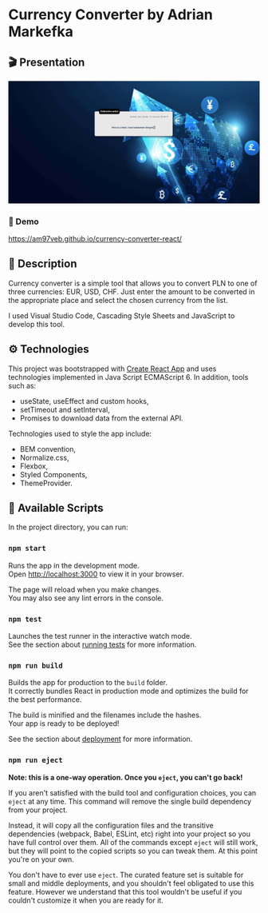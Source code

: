 # Currency Converter by Adrian Markefka

## 🎬 Presentation
![Presentation](CCReactGif.gif)

### 📄 Demo

https://am97veb.github.io/currency-converter-react/

## 📖 Description

Currency converter is a simple tool that allows you to convert PLN to one of three currencies: EUR, USD, CHF. Just enter the amount to be converted in the appropriate place and select the chosen currency from the list.

I used Visual Studio Code, Cascading Style Sheets and JavaScript to develop this tool.

## ⚙ Technologies

This project was bootstrapped with [Create React App](https://github.com/facebook/create-react-app) and uses technologies implemented in Java Script ECMAScript 6. In addition, tools such as:

- useState, useEffect and custom hooks,
- setTimeout and setInterval,
- Promises to download data from the external API.

Technologies used to style the app include:

- BEM convention,
- Normalize.css,
- Flexbox,
- Styled Components,
- ThemeProvider.

## 🧾 Available Scripts


In the project directory, you can run:

### `npm start`

Runs the app in the development mode.\
Open [http://localhost:3000](http://localhost:3000) to view it in your browser.

The page will reload when you make changes.\
You may also see any lint errors in the console.

### `npm test`

Launches the test runner in the interactive watch mode.\
See the section about [running tests](https://facebook.github.io/create-react-app/docs/running-tests) for more information.

### `npm run build`

Builds the app for production to the `build` folder.\
It correctly bundles React in production mode and optimizes the build for the best performance.

The build is minified and the filenames include the hashes.\
Your app is ready to be deployed!

See the section about [deployment](https://facebook.github.io/create-react-app/docs/deployment) for more information.

### `npm run eject`

**Note: this is a one-way operation. Once you `eject`, you can't go back!**

If you aren't satisfied with the build tool and configuration choices, you can `eject` at any time. This command will remove the single build dependency from your project.

Instead, it will copy all the configuration files and the transitive dependencies (webpack, Babel, ESLint, etc) right into your project so you have full control over them. All of the commands except `eject` will still work, but they will point to the copied scripts so you can tweak them. At this point you're on your own.

You don't have to ever use `eject`. The curated feature set is suitable for small and middle deployments, and you shouldn't feel obligated to use this feature. However we understand that this tool wouldn't be useful if you couldn't customize it when you are ready for it.